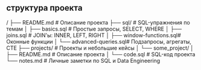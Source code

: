 ## структура проекта

/
├── README.md # Описание проекта
├── sql/ # SQL-упражнения по темам
│ ├── basics.sql # Простые запросы, SELECT, WHERE
│ ├── joins.sql # JOIN'ы: INNER, LEFT, RIGHT
│ ├── window-functions.sql# Оконные функции
│ └── advanced-queries.sql# Подзапросы, агрегаты, CTE
├── projects/ # Проекты и небольшие кейсы
│ └── some_project/
│ ├── README.md # Описание проекта
│ └── code.sql # SQL-код проекта
└── notes.md # Личные заметки по SQL и Data Engineering
